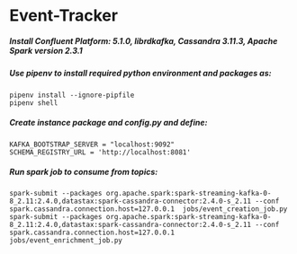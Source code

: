 # Event-Tracker
##### Install Confluent Platform: 5.1.0, librdkafka, Cassandra 3.11.3, Apache Spark version 2.3.1
##### Use pipenv to install required python environment and packages as:
    pipenv install --ignore-pipfile
    pipenv shell

##### Create instance package and config.py and define:
    KAFKA_BOOTSTRAP_SERVER = "localhost:9092"
    SCHEMA_REGISTRY_URL = 'http://localhost:8081'
    
##### Run spark job to consume from topics:
    spark-submit --packages org.apache.spark:spark-streaming-kafka-0-8_2.11:2.4.0,datastax:spark-cassandra-connector:2.4.0-s_2.11 --conf spark.cassandra.connection.host=127.0.0.1  jobs/event_creation_job.py
    spark-submit --packages org.apache.spark:spark-streaming-kafka-0-8_2.11:2.4.0,datastax:spark-cassandra-connector:2.4.0-s_2.11 --conf spark.cassandra.connection.host=127.0.0.1  jobs/event_enrichment_job.py  